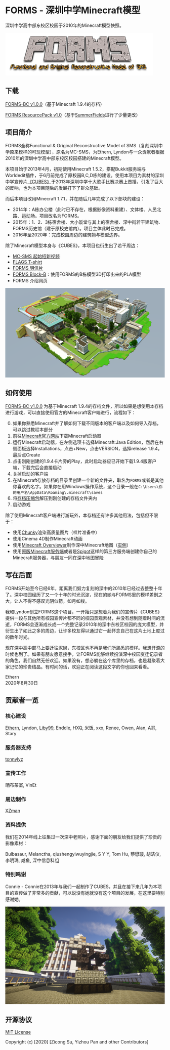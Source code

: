 # FORMS - 深圳中学Minecraft模型

深圳中学高中部东校区校园于2010年的Minecraft模型快照。

![FORMS Logo](/assets/images/FORMS_Logo.png)

## 下载

[FORMS-BC v1.0.0](about:blank;)（基于Minecraft 1.9.4的存档）

[FORMS ResourcePack v1.0](/deliverables/FORMS_ResourcePack_v1.0.zip)（基于[SummerFields](http://summerfields.info/)进行了少量更改）

## 项目简介

FORMS全称Functional & Original Reconstructive Model of SMS（复刻深圳中学原来模样的可玩模型），原名为MC-SMS，为Ethern, Lyndon与一众贡献者根据2010年的深圳中学高中部东校区校园搭建的Minecraft模型。

本项目始于2013年4月，初期使用Minecraft 1.5.2，搭配Bukkit服务端与Worldedit插件，于6月前完成了原校园B,C,D栋的建设。使用本项目为素材的深圳中学宣传片[《CUBES》](https://www.bilibili.com/video/BV1Fs411f7pA)于2013年深圳中学十大歌手比赛决赛上首播，引发了巨大的反响，也为本项目随后的发展打下了群众基础。

而后本项目改用Minecraft 1.7.1，并在随后几年完成了以下部块的建设：

- 2014年：A栋办公楼（此时已不存在，根据影像资料重建）、文体楼、人民北路、运动场。项目改名为FORMS。
- 2015年：1、2、3栋宿舍楼、大小饭堂与其上的宿舍楼、深中街若干建筑物、FORMS历史馆（建于原校史馆内）。项目主体此时已完成。
- 2016年至2020年：完成校园周边的建筑物与模型边界。

除了Minecraft模型本身与《CUBES》，本项目也衍生出了若干周边：

- [MC-SMS 起始招新视频](https://youtu.be/mUuambThDPo)
- [FLAGS T-shirt](/merchandises/FLAGS.md)
- [FORMS 明信片](/merchandises/FORMS_明信片.md)
- [FORMS Block-B](/merchandises/FORMS_Block-B.md)：使用FORMS的B栋模型3D打印出来的PLA模型
- FORMS 介绍网页

![FORMS一览图](/assets/images/FORMS_Overview.png)

## 如何使用

[FORMS-BC v1.0.0](about:blank;) 为基于Minecraft 1.9.4的存档文件，所以如果是想使用本存档进行游戏，可以直接使用官方的Minecraft客户端进行，流程如下：

0. 如果你熟悉Minecraft并了解如何下载不同版本的客户端以及如何导入存档，可以跳过教程本部分
1. 前往[Minecraft官方网站](https://www.minecraft.net)下载Minecraft启动器
2. 运行Minecraft启动器，在左侧选项卡选择Minecraft:Java Edition，然后在右侧面板选择Installations，点击+New，点击VERSION，选择release 1.9.4，最后点Create
3. 点击刚刚创建的1.9.4卡片旁的Play，此时启动器应已开始下载1.9.4版客户端，下载完后会直接启动
4. 关掉启动的客户端
5. 在Minecraft存放存档的目录里创建一个新的文件夹，取名为`FORMS`或者是其他你喜欢的名字。如果你在用Windows操作系统，这个目录一般在`C:\Users\你的用户名\AppData\Roaming\.minecraft\saves`
6. 将[存档压缩包](about:blank;)解压到刚创建的存档文件夹内
7. 启动游戏

除了使用Minecraft客户端进行游玩外，本存档还有许多其他用法，包括但不限于：

- 使用[Chunky](https://chunky.llbit.se/)渲染高质量图片（样片准备中）
- 使用Cinema 4D制作Minecraft动画
- 使用[Minecraft Overviewer](https://github.com/overviewer/Minecraft-Overviewer/)制作深中Minecraft地图（[实例](http://ethern.me/forms-overviewer)）
- 使用[原版Minecraft服务端](https://www.minecraft.net/en-us/download/server)或者是[Spigot](https://spigotmc.org/)这样的第三方服务端创建你自己的Minecraft服务器，与朋友一同在深中地图冒险

## 写在后面

FORMS开始至今已经6年，距离我们努力复刻的深中的2010年已经过去整整十年了。深中校园经历了又一个十年的时光沉淀，现在的她与FORMS里的模样差别之大，让人不得不感叹光阴似箭，如月如梭。

我和Lyndon创立FORMS这个项目，一开始只是想着为我们的宣传片《CUBES》提供一段与其他所有校园宣传片都不同的校园景观素材，并没有想到随着时间的流逝，FORMS会逐渐成长成一个完整记录2010年的深中东校区校园的庞大模型，并衍生出了如此之多的周边，让许多校友得以通过它一起怀念自己在这片土地上度过的数年时光。

现在深中高中部马上要迁往泥岗，东校区也不再是我们所熟悉的模样。我想开源的时候也到了。如果有朋友愿意接手，让FORMS能够继续扮演深中校园变迁记录者的角色，我们自然无任欢迎。如果没有，想必躺在这个库里的存档，也是凝聚着大家记忆的珍贵结晶。有时间的话，欢迎正在阅读这段文字的你也回来看看。

Ethern  
2020年8月30日

## 贡献者一览

### 核心建设

[Ethern](https://github.com/ethernoy), Lyndon, [Liby99](https://github.com/Liby99), Enddle, HXQ, 米饭, xxx, Renee, Owen, Alan, A哥, Stary

### 服务器支持

[tonnylyz](https://github.com/tonnylyz)

### 宣传工作

晒布茶室, VinEt

### 周边制作

[XZman](http://github.com/XZman)

### 资料提供

我们在2014年线上征集过一次深中老照片，感谢下面的朋友给我们提供了珍贵的影像素材：

Bulbasaur, Melanctha, qiushengyiwuyingjie, S Y Y, Tom Hu, 蔡懋璇, 胡洁仪, 李明璐, 咸鱼, 深中信息科组

### 特别鸣谢

Connie - Connie在2013年与我们一起制作了CUBES，并且在接下来几年为本项目的宣传做了非常多的贡献，可以说没有她就没有这个项目的发展，在这里要特别感谢她。

![FORMS Wallpaper](/assets/images/FORMS_Wallpaper.png)

## 开源协议

[MIT License](/LICENSE)

Copyright (c) [2020] [Zicong Su, Yizhou Pan and other Contributors]

